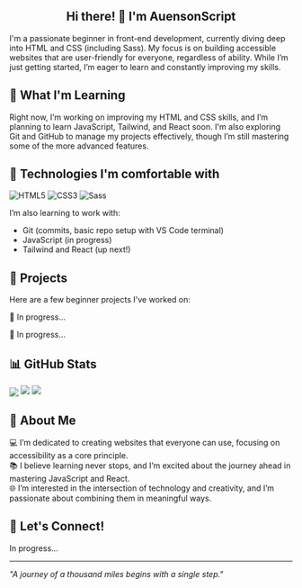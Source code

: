 <h2 align="center">Hi there! 👋 I'm AuensonScript</h2>

I'm a passionate beginner in front-end development, currently diving deep into HTML and CSS (including Sass). My focus is on building accessible websites that are user-friendly for everyone, regardless of ability. While I’m just getting started, I’m eager to learn and constantly improving my skills.

## 🌱 What I'm Learning

Right now, I’m working on improving my HTML and CSS skills, and I’m planning to learn JavaScript, Tailwind, and React soon. I'm also exploring Git and GitHub to manage my projects effectively, though I’m still mastering some of the more advanced features.

## 🔧 Technologies I'm comfortable with

![HTML5](https://img.shields.io/badge/-HTML5-E34F26?logo=html5&logoColor=fff)
![CSS3](https://img.shields.io/badge/-CSS3-1572B6?logo=css3&logoColor=fff)
![Sass](https://img.shields.io/badge/-Sass-CC6699?logo=sass&logoColor=fff)

I’m also learning to work with:
- Git (commits, basic repo setup with VS Code terminal)
- JavaScript (in progress)
- Tailwind and React (up next!)

## 🚀 Projects

Here are a few beginner projects I've worked on:

🔗 In progress...

🔗 In progress...

## 📊 GitHub Stats

<img align="center" src='https://github-readme-stats.vercel.app/api?username=AuensonScript&theme=tokyonight&show_icons=true&hide_border=true&count_private=true' />
<img src='https://github-readme-streak-stats.herokuapp.com/?user=AuensonScript&theme=tokyonight&hide_border=true' />
<img src='https://github-readme-stats.vercel.app/api/top-langs/?username=AuensonScript&theme=tokyonight&show_icons=true&hide_border=true&layout=compact' />

## 🌟 About Me

💻 I’m dedicated to creating websites that everyone can use, focusing on accessibility as a core principle.  
📚 I believe learning never stops, and I’m excited about the journey ahead in mastering JavaScript and React.  
🌐 I’m interested in the intersection of technology and creativity, and I’m passionate about combining them in meaningful ways.

## 💬 Let's Connect!

In progress...

---

*"A journey of a thousand miles begins with a single step."*
